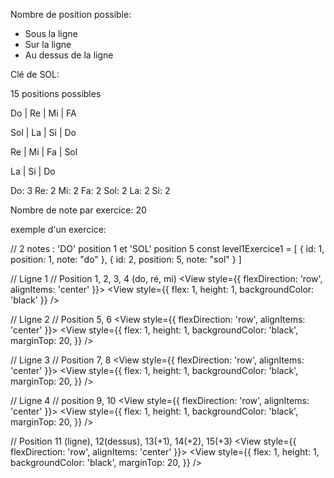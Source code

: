 Nombre de position possible:

- Sous la ligne
- Sur la ligne
- Au dessus de la ligne

Clé de SOL:

15 positions possibles

Do | Re | Mi | FA

Sol | La | Si | Do

Re | Mi | Fa | Sol

La | Si | Do

Do: 3
Re: 2
Mi: 2
Fa: 2
Sol: 2
La: 2
Si: 2

Nombre de note par exercice: 20

exemple d'un exercice:

// 2 notes : 'DO' position 1 et 'SOL' position 5
const level1Exercice1 = [
{
id: 1,
position: 1,
note: "do"
},
{
id: 2,
position: 5,
note: "sol"
}
]

// Ligne 1
// Position 1, 2, 3, 4 (do, ré, mi)
<View style={{ flexDirection: 'row', alignItems: 'center' }}>
<View style={{ flex: 1, height: 1, backgroundColor: 'black' }} />
</View>

// Ligne 2
// Position 5, 6
<View style={{ flexDirection: 'row', alignItems: 'center' }}>
<View
style={{
            flex: 1,
            height: 1,
            backgroundColor: 'black',
            marginTop: 20,
          }}
/>
</View>

// Ligne 3
// Position 7, 8
<View style={{ flexDirection: 'row', alignItems: 'center' }}>
<View
style={{
            flex: 1,
            height: 1,
            backgroundColor: 'black',
            marginTop: 20,
          }}
/>
</View>

// Ligne 4
// position 9, 10
<View style={{ flexDirection: 'row', alignItems: 'center' }}>
<View
style={{
            flex: 1,
            height: 1,
            backgroundColor: 'black',
            marginTop: 20,
          }}
/>
</View>

// Position 11 (ligne), 12(dessus), 13(+1), 14(+2), 15(+3)
<View style={{ flexDirection: 'row', alignItems: 'center' }}>
<View
style={{
            flex: 1,
            height: 1,
            backgroundColor: 'black',
            marginTop: 20,
          }}
/>
</View>
